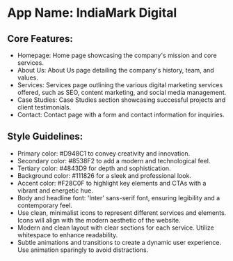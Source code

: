 # **App Name**: IndiaMark Digital

## Core Features:

- Homepage: Home page showcasing the company's mission and core services.
- About Us: About Us page detailing the company's history, team, and values.
- Services: Services page outlining the various digital marketing services offered, such as SEO, content marketing, and social media management.
- Case Studies: Case Studies section showcasing successful projects and client testimonials.
- Contact: Contact page with a form and contact information for inquiries.

## Style Guidelines:

- Primary color: #D948C1 to convey creativity and innovation.
- Secondary color: #8538F2 to add a modern and technological feel.
- Tertiary color: #4843D9 for depth and sophistication.
- Background color: #111826 for a sleek and professional look.
- Accent color: #F28C0F to highlight key elements and CTAs with a vibrant and energetic hue.
- Body and headline font: 'Inter' sans-serif font, ensuring legibility and a contemporary feel.
- Use clean, minimalist icons to represent different services and elements. Icons will align with the modern aesthetic of the website.
- Modern and clean layout with clear sections for each service. Utilize whitespace to enhance readability.
- Subtle animations and transitions to create a dynamic user experience. Use animation sparingly to avoid distractions.